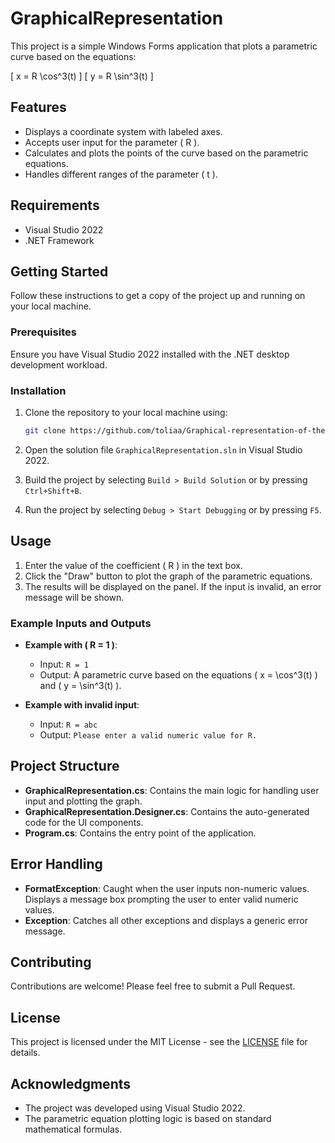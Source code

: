 # GraphicalRepresentation

This project is a simple Windows Forms application that plots a parametric curve based on the equations:

\[ x = R \cos^3(t) \]
\[ y = R \sin^3(t) \]

## Features

- Displays a coordinate system with labeled axes.
- Accepts user input for the parameter \( R \).
- Calculates and plots the points of the curve based on the parametric equations.
- Handles different ranges of the parameter \( t \).

## Requirements

- Visual Studio 2022
- .NET Framework

## Getting Started

Follow these instructions to get a copy of the project up and running on your local machine.

### Prerequisites

Ensure you have Visual Studio 2022 installed with the .NET desktop development workload.

### Installation

1. Clone the repository to your local machine using:
    ```sh
    git clone https://github.com/toliaa/Graphical-representation-of-the-function.git
    ```

2. Open the solution file `GraphicalRepresentation.sln` in Visual Studio 2022.

3. Build the project by selecting `Build > Build Solution` or by pressing `Ctrl+Shift+B`.

4. Run the project by selecting `Debug > Start Debugging` or by pressing `F5`.

## Usage

1. Enter the value of the coefficient \( R \) in the text box.
2. Click the "Draw" button to plot the graph of the parametric equations.
3. The results will be displayed on the panel. If the input is invalid, an error message will be shown.

### Example Inputs and Outputs

- **Example with \( R = 1 \)**:
  - Input: `R = 1`
  - Output: A parametric curve based on the equations \( x = \cos^3(t) \) and \( y = \sin^3(t) \).

- **Example with invalid input**:
  - Input: `R = abc`
  - Output: `Please enter a valid numeric value for R.`

## Project Structure

- **GraphicalRepresentation.cs**: Contains the main logic for handling user input and plotting the graph.
- **GraphicalRepresentation.Designer.cs**: Contains the auto-generated code for the UI components.
- **Program.cs**: Contains the entry point of the application.

## Error Handling

- **FormatException**: Caught when the user inputs non-numeric values. Displays a message box prompting the user to enter valid numeric values.
- **Exception**: Catches all other exceptions and displays a generic error message.

## Contributing

Contributions are welcome! Please feel free to submit a Pull Request.

## License

This project is licensed under the MIT License - see the [LICENSE](LICENSE) file for details.

## Acknowledgments

- The project was developed using Visual Studio 2022.
- The parametric equation plotting logic is based on standard mathematical formulas.
